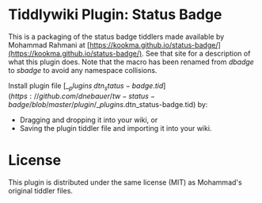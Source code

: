 # Tiddlywiki Plugin: Status Badge

This is a packaging of the status badge tiddlers made available by Mohammad
Rahmani at
[https://kookma.github.io/status-badge/](https://kookma.github.io/status-badge/).
See that site for a description of what this plugin does. Note that the macro
has been renamed from _dbadge_ to _sbadge_ to avoid any namespace collisions.

Install plugin file
[$\__plugins_.dtn_status-badge.tid](https://github.com/dnebauer/tw-status-badge/blob/master/plugin/$__plugins_.dtn_status-badge.tid) by:

* Dragging and dropping it into your wiki, or
* Saving the plugin tiddler file and importing it into your wiki.

# License #

This plugin is distributed under the same license (MIT) as Mohammad's original
tiddler files.
